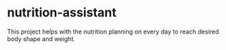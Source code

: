 # nutrition-assistant
This project helps with the nutrition planning on every day to reach desired body shape and weight.
